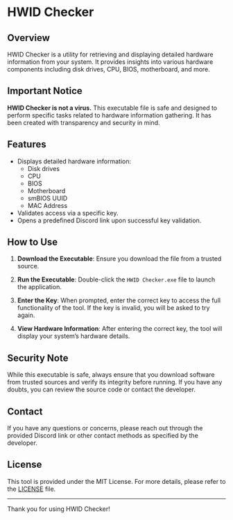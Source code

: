 # HWID Checker

## Overview

HWID Checker is a utility for retrieving and displaying detailed hardware information from your system. It provides insights into various hardware components including disk drives, CPU, BIOS, motherboard, and more.

## Important Notice

**HWID Checker is not a virus.** This executable file is safe and designed to perform specific tasks related to hardware information gathering. It has been created with transparency and security in mind.

## Features

- Displays detailed hardware information:
  - Disk drives
  - CPU
  - BIOS
  - Motherboard
  - smBIOS UUID
  - MAC Address
- Validates access via a specific key.
- Opens a predefined Discord link upon successful key validation.

## How to Use

1. **Download the Executable**: Ensure you download the file from a trusted source.

2. **Run the Executable**: Double-click the `HWID Checker.exe` file to launch the application.

3. **Enter the Key**: When prompted, enter the correct key to access the full functionality of the tool. If the key is invalid, you will be asked to try again.

4. **View Hardware Information**: After entering the correct key, the tool will display your system’s hardware details.

## Security Note

While this executable is safe, always ensure that you download software from trusted sources and verify its integrity before running. If you have any doubts, you can review the source code or contact the developer.

## Contact

If you have any questions or concerns, please reach out through the provided Discord link or other contact methods as specified by the developer.

## License

This tool is provided under the MIT License. For more details, please refer to the [LICENSE](LICENSE) file.

---

Thank you for using HWID Checker!
